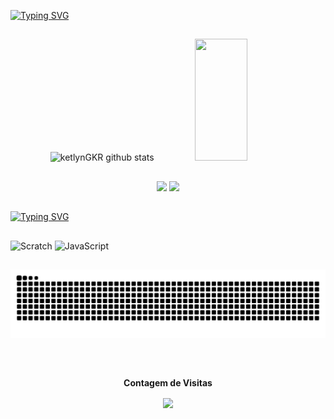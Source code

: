 [![Typing SVG](https://readme-typing-svg.herokuapp.com/?color=9c004d&size=35&center=true&vCenter=true&width=1000&lines=Olá,+seja+bem+vindo+ao+meu+perfil;me+chamo+Ketlyn+Gabriely+Komarcheuski+Ribeiro;Tenho+15+anos;Sou+de+Campo+Do+Tenente,+PR+:%29)](https://git.io/typing-svg)
 
 ##

<div align="center">  
  <img width="49%" height="195px" src="https://github-readme-stats.vercel.app/api?username=ketlynGKR&show_icons=true&count_private=true&hide_border=true&title_color=9B004D&icon_color=9B004D&text_color=c9d1d9&bg_color=0d1117" alt="ketlynGKR github stats" /> 
  <img width="41%" height="195px" src="https://github-readme-stats.vercel.app/api/top-langs/?username=ketlynGKR&layout=compact&hide_border=true&title_color=9B004D&text_color=9B004D&bg_color=0d1117" />
</div>

##

<div align="center"> 
  <a href="https://www.instagram.com/ketlyn.gabriely.1441/" target"=_blank"><img src="https://img.shields.io/badge/Instagram-E4405F?style=for-the-badge&logo=instagram&logoColor=white" target="_blank"></a>
  <a href = "mailto:Ketlyn.komarcheuski.ribeiro@escola.pr.gov.br"><img src="https://img.shields.io/badge/-Gmail-%23333?style=for-the-badge&logo=gmail&logoColor=red" target="_blank"></a>
</div>

  ##
 
[![Typing SVG](https://readme-typing-svg.herokuapp.com/?color=9c004d&size=35&center=true&vCenter=true&width=1000&lines=Eu+estou+interessada+em+aprender+novas+linguagens;estou+aprendendo+a+programar+recentemente+a;linguagem+de+JavaScript+e+Scratch)](https://git.io/typing-svg)

##

![Scratch](https://img.shields.io/badge/Scratch-4D97FF?style=for-the-badge&logo=Scratch&logoColor=white)
![JavaScript](https://img.shields.io/badge/JavaScript-323330?style=for-the-badge&logo=javascript&logoColor=F7DF1E)

##

 ![Snake animation](https://github.com/ketlynGKR/ketlynGKR/blob/output/github-contribution-grid-snake.svg)

##
 <div align="center">
<br><p align="centre"><b>Contagem de Visitas</b></p>  
<p align="center"><img align="center" src="https://profile-counter.glitch.me/{ketlynGKR}/count.svg" /></p> 
<br></div>
